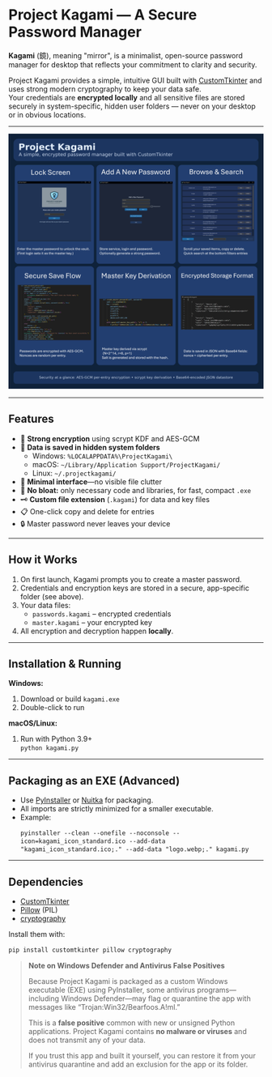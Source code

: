 # Project Kagami — A Secure Password Manager

**Kagami** (鏡), meaning "mirror", is a minimalist, open-source password manager for desktop that reflects your commitment to clarity and security.

Project Kagami provides a simple, intuitive GUI built with [CustomTkinter](https://github.com/TomSchimansky/CustomTkinter) and uses strong modern cryptography to keep your data safe.  
Your credentials are **encrypted locally** and all sensitive files are stored securely in system-specific, hidden user folders — never on your desktop or in obvious locations.

---
![Alt text](/Project_Kagami_infographic.png)

---
## Features

- 🔑 **Strong encryption** using scrypt KDF and AES-GCM
- 💾 **Data is saved in hidden system folders**
    - Windows: `%LOCALAPPDATA%\ProjectKagami\`
    - macOS: `~/Library/Application Support/ProjectKagami/`
    - Linux: `~/.projectkagami/`
- 👀 **Minimal interface**—no visible file clutter
- 🚀 **No bloat:** only necessary code and libraries, for fast, compact `.exe`
- 🗝️ **Custom file extension** (`.kagami`) for data and key files
- 📋 One-click copy and delete for entries
- 🔒 Master password never leaves your device

---

## How it Works

1. On first launch, Kagami prompts you to create a master password.
2. Credentials and encryption keys are stored in a secure, app-specific folder (see above).
3. Your data files:
    - `passwords.kagami` – encrypted credentials
    - `master.kagami` – your encrypted key
4. All encryption and decryption happen **locally**.

---

## Installation & Running

**Windows:**

1. Download or build `kagami.exe`
2. Double-click to run

**macOS/Linux:**

1. Run with Python 3.9+  
   `python kagami.py`

---

## Packaging as an EXE (Advanced)

- Use [PyInstaller](https://pyinstaller.org/) or [Nuitka](https://nuitka.net/) for packaging.
- All imports are strictly minimized for a smaller executable.
- Example:
    ```
    pyinstaller --clean --onefile --noconsole --icon=kagami_icon_standard.ico --add-data "kagami_icon_standard.ico;." --add-data "logo.webp;." kagami.py
    ```

---

## Dependencies

- [CustomTkinter](https://github.com/TomSchimansky/CustomTkinter)
- [Pillow](https://python-pillow.org/) (PIL)
- [cryptography](https://cryptography.io/)

Install them with:
```bash
pip install customtkinter pillow cryptography
```
> **Note on Windows Defender and Antivirus False Positives**
>
> Because Project Kagami is packaged as a custom Windows executable (EXE) using PyInstaller, some antivirus programs—including Windows Defender—may flag or quarantine the app with messages like “Trojan:Win32/Bearfoos.A!ml.”
>
> This is a **false positive** common with new or unsigned Python applications. Project Kagami contains **no malware or viruses** and does not transmit any of your data.
>
> If you trust this app and built it yourself, you can restore it from your antivirus quarantine and add an exclusion for the app or its folder.




